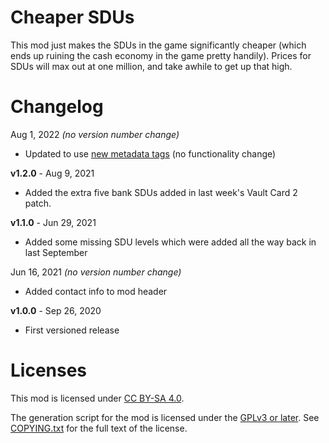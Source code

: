 Cheaper SDUs
============

This mod just makes the SDUs in the game significantly cheaper (which
ends up ruining the cash economy in the game pretty handily).  Prices
for SDUs will max out at one million, and take awhile to get up that
high.

Changelog
=========

Aug 1, 2022 *(no version number change)*
 * Updated to use [new metadata tags](https://github.com/apple1417/blcmm-parsing/tree/master/blimp)
   (no functionality change)

**v1.2.0** - Aug 9, 2021
 * Added the extra five bank SDUs added in last week's Vault Card 2
   patch.

**v1.1.0** - Jun 29, 2021
 * Added some missing SDU levels which were added all the way back
   in last September

Jun 16, 2021 *(no version number change)*
 * Added contact info to mod header

**v1.0.0** - Sep 26, 2020
 * First versioned release
 
Licenses
========

This mod is licensed under [CC BY-SA 4.0](https://creativecommons.org/licenses/by-sa/4.0/).

The generation script for the mod is licensed under the
[GPLv3 or later](https://www.gnu.org/licenses/quick-guide-gplv3.html).
See [COPYING.txt](../../COPYING.txt) for the full text of the license.

